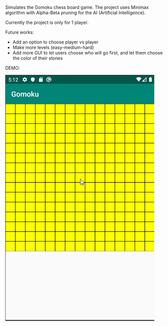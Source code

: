Simulates the Gomoku chess board game. 
The project uses Minimax algorithm with Alpha-Beta pruning for the AI (Artificial Intelligence).


Currently the project is only for 1 player.

Future works:
  + Add an option to choose player vs player
  + Make more levels (easy-medium-hard)
  + Add more GUI to let users choose who will go first, and let them choose the color of their stones
 
DEMO:

![](gomoku.gif)
